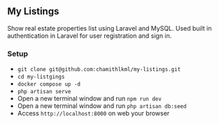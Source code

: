 ## My  Listings

Show real estate properties list using Laravel and MySQL. Used built in authentication in Laravel for user registration and sign in.

### Setup
- `git clone git@github.com:chamithlkml/my-listings.git`
- `cd my-listgings`
- `docker compose up -d`
- `php artisan serve`
- Open a new terminal window and run `npm run dev`
- Open a new terminal window and run `php artisan db:seed`
- Access `http://localhost:8000` on web your browser

